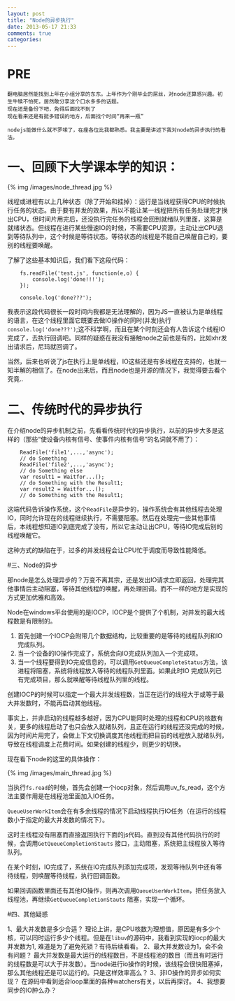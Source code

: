 ```yaml
---
layout: post
title: "Node的异步执行"
date: 2013-05-17 21:33
comments: true
categories:
---
```


# PRE

    翻电脑居然能找到上年在小组分享的东东。上年作为个刚毕业的屌丝，对node还算感兴趣。初生牛犊不怕死，居然敢分享这个口水多多的话题。
    现在还是备份下吧，免得后面找不到了
    现在看来还是有挺多错误的地方，后面找个时间“再来一瓶”

    nodejs能做什么就不罗嗦了，在座各位比我都熟悉。我主要是讲述下我对node的异步执行的看法。
# 一、回顾下大学课本学的知识：

{% img /images/node_thread.jpg %}

线程或进程有以上几种状态（除了开始和挂掉）：运行是当线程获得CPU的时候执行任务的状态。由于要有并发的效果，所以不能让某一线程把所有任务处理完才换出CPU，但时间片用完后，还没执行完任务的线程会回到就绪队列里面，这算是就绪状态。但线程在进行某些慢速IO的时候，不需要CPU资源，主动让出CPU退到等待队列中，这个时候是等待状态。等待状态的线程是不能自己唤醒自己的，要别的线程要唤醒。

了解了这些基本知识后，我们看下这段代码：
```
    fs.readFile('test.js', function(e,o) {
        console.log('done!!!');
    });

    console.log('done???');
```

我表示这段代码很长一段时间内我都是无法理解的，因为JS一直被认为是单线程的语言，在这个线程里面它既要去做IO操作的同时(并发)执行`console.log('done???')`;这不科学啊，而且在某个时刻还会有人告诉这个线程IO完成了，去执行回调吧。同样的疑惑在我没有接触node之前也是有的，比如xhr发出请求后，尼玛就回调了。

当然，后来也听说了js在执行上是单线程，IO这些还是有多线程在支持的，也就一知半解的相信了。在node出来后，而且node也是开源的情况下，我觉得要去看个究竟..

# 二、传统时代的异步执行
在介绍node的异步机制之前，先看看传统时代的异步执行，以前的异步大多是这样的（那些“使设备内核有信号、使事件内核有信号”的名词就不用了）：

```
	ReadFile('file1',...,'async');
	// do Something
	ReadFile('file2',...,'async');
	// do Something else
	var result1 = Waitfor...();
	// do Something with the Result1;
	var result2 = Waitfor...();
	// do Something with the Result1;
```
这端代码告诉操作系统，这个`ReadFile`是异步的，操作系统会有其他线程去处理IO，同时允许现在的线程继续执行，不需要阻塞。然后在处理完一些其他事情后，本线程想知道IO到底完成了没有，所以它主动让出CPU，等待IO完成后别的线程唤醒它。

这种方式的缺陷在于，过多的并发线程会让CPU忙于调度而导致性能降低。

#三、Node的异步

那node是怎么处理异步的？万变不离其宗，还是发出IO请求立即返回，处理完其他事情后主动阻塞，等待其他线程的唤醒，再处理回调。而不一样的地方是实现的方式更加优雅和高效。

Node在windows平台使用的是IOCP，IOCP是个提供了个机制，对并发的最大线程数是有限制的。
1. 首先创建一个IOCP会附带几个数据结构，比较重要的是等待的线程队列和IO完成队列。
2. 当一个设备的IO操作完成了，系统会向IO完成队列加入一个完成项。
3. 当一个线程要得到IO完成信息的，可以调用`GetQueueCompleteStatus`方法，该进程将阻塞，系统将线程放入等待的线程队列里面。如果此时IO
完成队列已有完成项目，那么就唤醒等待线程队列里的线程。

创建IOCP的时候可以指定一个最大并发线程数，当正在运行的线程大于或等于最大并发数时，不能再启动其他线程。

事实上，并非启动的线程越多越好，因为CPU能同时处理的线程和CPU的核数有关，更多的线程启动了也只会放入就绪队列，且正在运行的线程还没完成的时候，因为时间片用完了，会做上下文切换调度其他线程而把目前的线程放入就绪队列，导致在线程调度上花费时间。如果创建的线程少，则更少的切换。

现在看下node的这里的具体操作：

{% img /images/main_thread.jpg %}

当执行`fs.read`的时候，首先会创建一个iocp对象，然后调用uv_fs_read，这个方法主要作用是在线程池里面加入IO任务。

`QueueUserWorkItem`会在有多余线程的情况下启动线程执行IO任务（在运行的线程数小于指定的最大并发数的情况下）。

这时主线程没有阻塞而直接返回执行下面的js代码。直到没有其他代码执行的时候，会调用`GetQueueCompletionStauts`
接口，主动阻塞，系统把主线程放入等待队列。

在某个时刻，IO完成了，系统在IO完成队列添加完成项，发现等待队列中还有等待线程，则唤醒等待线程，执行回调函数。

如果回调函数里面还有其他IO操作，则再次调用`QueueUserWorkItem`，把任务放入线程池，再继续`GetQueueCompletionStauts`
阻塞，实现一个循环。

#四、其他疑惑

1、最大并发数是多少合适？
理论上讲，是CPU核数为理想值，原因是有多少个核，可以同时运行多少个线程。但是在`libuv`的源码中，我看到实现的iocp的最大并发数为1,
难道是为了避免死锁？有待后续看看。
2、最大并发数设为1，会不会有问题？
最大并发数是最大运行的线程数目，不是线程池的数目（而且有时运行的线程数是可以大于并发数）。当node进行io操作的时候，该线程会很快阻塞掉，那么其他线程还是可以运行的。只是这样效率高么？
3、非IO操作的异步如何实现？
在源码中看到适合loop里面的各种watchers有关，以后再探讨。
4、我想要同步的IO肿么办？
